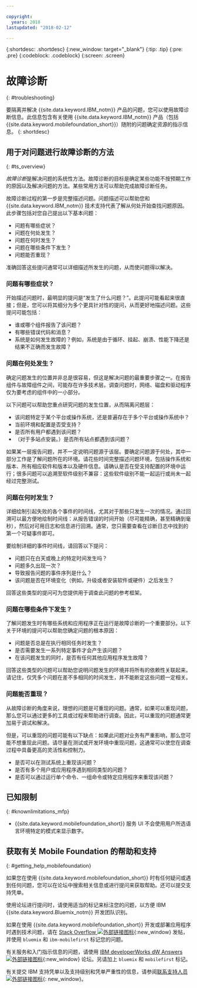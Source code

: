 ```yaml
---

copyright:
  years: 2018
lastupdated: "2018-02-12"

---
```


{:shortdesc: .shortdesc}
{:new_window: target="_blank"}
{:tip: .tip}
{:pre: .pre}
{:codeblock: .codeblock}
{:screen: .screen}

# 故障诊断
{: #troubleshooting}

要隔离并解决 {{site.data.keyword.IBM_notm}} 产品的问题，您可以使用故障诊断信息。此信息包含有关使用 {{site.data.keyword.IBM_notm}} 产品（包括 {{site.data.keyword.mobilefoundation_short}}）随附的问题确定资源的指示信息。
{: shortdesc}

## 用于对问题进行故障诊断的方法
{: #ts_overview}

*故障诊断*是解决问题的系统性方法。故障诊断的目标是确定某些功能不按预期工作的原因以及解决问题的方法。某些常用方法可以帮助完成故障诊断任务。

故障诊断过程的第一步是完整描述问题。问题描述可以帮助您和 {{site.data.keyword.IBM_notm}} 技术支持代表了解从何处开始查找问题原因。此步骤包括对您自己提出以下基本问题：

- 问题有哪些症状？
- 问题在何处发生？
- 问题在何时发生？
- 问题在哪些条件下发生？
- 问题能否重现？

准确回答这些提问通常可以详细描述所发生的问题，从而使问题得以解决。

### 问题有哪些症状？

开始描述问题时，最明显的提问是“发生了什么问题？”。此提问可能看起来很直接；但是，您可以将其细分为多个更具针对性的提问，从而更好地描述问题。这些提问可能包括：

- 谁或哪个组件报告了该问题？
- 有哪些错误代码和消息？
- 系统是如何发生故障的？例如，系统是由于循环、挂起、崩溃、性能下降还是结果不正确而发生故障？

### 问题在何处发生？

确定问题发生的位置并非总是很容易，但这是解决问题的最重要步骤之一。在报告组件与故障组件之间，可能存在许多技术层。调查问题时，网络、磁盘和驱动程序仅为要考虑的组件中的一小部分。

以下问题可以帮助您重点研究问题的发生位置，从而隔离问题层：

- 该问题特定于某个平台或操作系统，还是普遍存在于多个平台或操作系统中？
- 当前环境和配置是否受支持？
- 是否所有用户都遇到该问题？
- （对于多站点安装。）是否所有站点都遇到该问题？

如果某一层报告问题，并不一定说明问题源于该层。要确定问题源于何处，其中一部分工作是了解问题所在的环境。请花些时间完整描述问题环境，包括操作系统和版本、所有相应软件和版本以及硬件信息。请确认是否在受支持配置的环境中运行；很多问题可以追溯至软件级别不兼容：这些软件级别不能一起运行或尚未一起经过完整测试。

### 问题在何时发生？

详细绘制引起失败的各个事件的时间线，尤其对于那些只发生一次的情况。通过回溯可以最方便地绘制时间线：从报告错误的时间开始（尽可能精确，甚至精确到毫秒），然后对可用日志和信息进行回溯。通常，您只需要查看在诊断日志中找到的第一个可疑事件即可。

要绘制详细的事件时间线，请回答以下提问：

- 问题只在白天或晚上的特定时间发生吗？
- 问题多久出现一次？
- 导致报告问题的事件序列是什么？
- 该问题是否在环境变化（例如，升级或者安装软件或硬件）之后发生？

回答这些类型的提问可为您提供用于调查此问题的参考框架。

### 问题在哪些条件下发生？

了解问题发生时有哪些系统和应用程序正在运行是故障诊断的一个重要部分。以下关于环境的提问可以帮助您确定问题的根本原因：

- 问题是否总是在执行相同任务时发生？
- 是否需要发生一系列特定事件才会产生该问题？
- 在该问题发生的同时，是否有任何其他应用程序发生故障？

回答这些类型的问题可以帮助您说明问题发生的环境并将所有的依赖性关联起来。请记住，仅凭多个问题在差不多相同的时间发生，并不能断定这些问题一定相关。

### 问题能否重现？

从故障诊断的角度来说，理想的问题是可重现的问题。通常，如果可以重现问题，那么您可以通过更多的工具或过程来帮助进行调查。因此，可以重现的问题通常更加易于调试和解决。

但是，可以重现的问题可能有以下缺点：如果此问题对业务有严重影响，那么您可能不想重现此问题。请尽量在测试或开发环境中重现问题，这通常可以使您在调查过程中具备更高的灵活性和控制力。

- 是否可以在测试系统上重现该问题？
- 是否有多个用户或应用程序遇到相同类型的问题？
- 是否可以通过运行单个命令、一组命令或特定应用程序来重现该问题？


##  已知限制
{: #knownlimitations_mfp}

* {{site.data.keyword.mobilefoundation_short}} 服务 UI 不会使用用户所选语言环境特定的模式来显示数字。

## 获取有关 Mobile Foundation 的帮助和支持
{: #getting_help_mobilefoundation}

如果您在使用 {{site.data.keyword.mobilefoundation_short}} 时有任何疑问或遇到任何问题，您可以在论坛中搜索相关信息或进行提问来获取帮助。还可以提交支持凭单。

使用论坛进行提问时，请使用适当的标记来标注您的问题，以方便 IBM {{site.data.keyword.Bluemix_notm}} 开发团队识别。

如果在使用 {{site.data.keyword.mobilefoundation_short}} 开发或部署应用程序时遇到技术问题，请在 [Stack Overflow ![外部链接图标](../../icons/launch-glyph.svg "外部链接图标")](http://stackoverflow.com/search?q=ibm-mobilefirst+bluemix){:new_window} 发帖，并使用 `bluemix` 和 `ibm-mobilefirst` 标记您的问题。

有关服务和入门指示信息的问题，请使用 [IBM developerWorks dW Answers ![外部链接图标](../../icons/launch-glyph.svg "外部链接图标")](https://developer.ibm.com/answers/topics/mobilefirst/?smartspace=bluemix){:new_window} 论坛。另请加上 `bluemix` 和 `mobilefirst` 标记。

有关提交 IBM 支持凭单以及支持级别和凭单严重性的信息，请参阅[联系支持人员 ![外部链接图标](../../icons/launch-glyph.svg "外部链接图标")](https://console.bluemix.net/docs/get-support/getstarttssup.html#typesofsupport  ){: new_window}。
